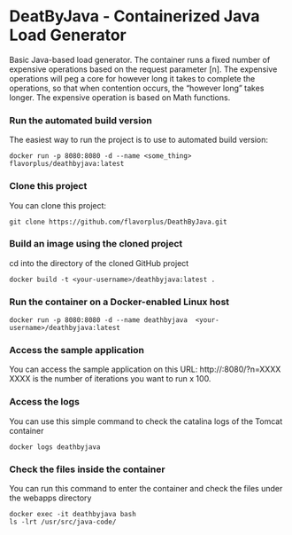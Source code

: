 DeatByJava - Containerized Java Load Generator
===========================

Basic Java-based load generator. The container runs a fixed number of expensive operations based on the request parameter [n]. The expensive operations will peg a core for however long it takes to complete the operations, so that when contention occurs, the “however long” takes longer. The expensive operation is based on Math functions.

### Run the automated build version

The easiest way to run the project is to use to automated build version:
~~~~~~~~~~~~~~~~~~~~~~~~~~~~~~~~~~~~~~~~~~~~~~~~~~~~~~~~~~~~~~~~~~~~~~~~~~~~~~~~
docker run -p 8080:8080 -d --name <some_thing>  flavorplus/deathbyjava:latest
~~~~~~~~~~~~~~~~~~~~~~~~~~~~~~~~~~~~~~~~~~~~~~~~~~~~~~~~~~~~~~~~~~~~~~~~~~~~~~~~

### Clone this project

You can clone this project:
~~~~~~~~~~~~~~~~~~~~~~~~~~~~~~~~~~~~~~~~~~~~~~~~~~~~~~~~~~~~~~~~~~~~~~~~~~~~~~~~
git clone https://github.com/flavorplus/DeathByJava.git
~~~~~~~~~~~~~~~~~~~~~~~~~~~~~~~~~~~~~~~~~~~~~~~~~~~~~~~~~~~~~~~~~~~~~~~~~~~~~~~~

### Build an image using the cloned project

cd into the directory of the cloned GitHub project

~~~~~~~~~~~~~~~~~~~~~~~~~~~~~~~~~~~~~~~~~~~~~~~~~~~~~~~~~~~~~~~~~~~~~~~~~~~~~~~~
docker build -t <your-username>/deathbyjava:latest .
~~~~~~~~~~~~~~~~~~~~~~~~~~~~~~~~~~~~~~~~~~~~~~~~~~~~~~~~~~~~~~~~~~~~~~~~~~~~~~~~


### Run the container on a Docker-enabled Linux host

~~~~~~~~~~~~~~~~~~~~~~~~~~~~~~~~~~~~~~~~~~~~~~~~~~~~~~~~~~~~~~~~~~~~~~~~~~~~~~~~
docker run -p 8080:8080 -d --name deathbyjava  <your-username>/deathbyjava:latest
~~~~~~~~~~~~~~~~~~~~~~~~~~~~~~~~~~~~~~~~~~~~~~~~~~~~~~~~~~~~~~~~~~~~~~~~~~~~~~~~

### Access the sample application

You can access the sample application on this URL:
http://<host-ip>:8080/?n=XXXX
XXXX is the number of iterations you want to run x 100.

### Access the logs

You can use this simple command to check the catalina logs of the Tomcat container

~~~~~~~~~~~~~~~~~~~~~~~~~~~~~~~~~~~~~~~~~~~~~~~~~~~~~~~~~~~~~~~~~~~~~~~~~~~~~~~~
docker logs deathbyjava
~~~~~~~~~~~~~~~~~~~~~~~~~~~~~~~~~~~~~~~~~~~~~~~~~~~~~~~~~~~~~~~~~~~~~~~~~~~~~~~~

### Check the files inside the container

You can run this command to enter the container and check the files under the webapps directory

~~~~~~~~~~~~~~~~~~~~~~~~~~~~~~~~~~~~~~~~~~~~~~~~~~~~~~~~~~~~~~~~~~~~~~~~~~~~~~~~
docker exec -it deathbyjava bash
ls -lrt /usr/src/java-code/
~~~~~~~~~~~~~~~~~~~~~~~~~~~~~~~~~~~~~~~~~~~~~~~~~~~~~~~~~~~~~~~~~~~~~~~~~~~~~~~~
